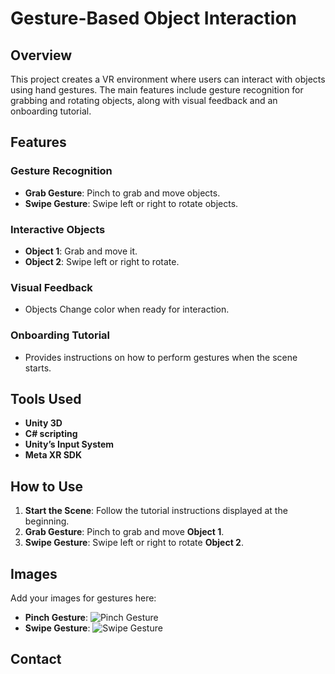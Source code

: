 # Gesture-Based Object Interaction

## Overview

This project creates a VR environment where users can interact with objects using hand gestures. The main features include gesture recognition for grabbing and rotating objects, along with visual feedback and an onboarding tutorial.

## Features

### Gesture Recognition
- **Grab Gesture**: Pinch to grab and move objects.
- **Swipe Gesture**: Swipe left or right to rotate objects.

### Interactive Objects
- **Object 1**: Grab and move it.
- **Object 2**: Swipe left or right to rotate.

### Visual Feedback
- Objects Change color when ready for interaction.

### Onboarding Tutorial
- Provides instructions on how to perform gestures when the scene starts.

## Tools Used
- **Unity 3D**
- **C# scripting**
- **Unity’s Input System**
- **Meta XR SDK**

## How to Use
1. **Start the Scene**: Follow the tutorial instructions displayed at the beginning.
2. **Grab Gesture**: Pinch to grab and move **Object 1**.
3. **Swipe Gesture**: Swipe left or right to rotate **Object 2**.

## Images

Add your images for gestures here:

- **Pinch Gesture**: ![Pinch Gesture](Assets/Sprites/Pinch.png)
- **Swipe Gesture**: ![Swipe Gesture](Assets/Sprites/SwipeBegin.png)

## Contact
